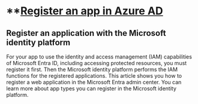 # **[Register an app in Azure AD](https://learn.microsoft.com/en-us/graph/auth-register-app-v2)

## Register an application with the Microsoft identity platform

For your app to use the identity and access management (IAM) capabilities of Microsoft Entra ID, including accessing protected resources, you must register it first. Then the Microsoft identity platform performs the IAM functions for the registered applications. This article shows you how to register a web application in the Microsoft Entra admin center. You can learn more about app types you can register in the Microsoft identity platform.
